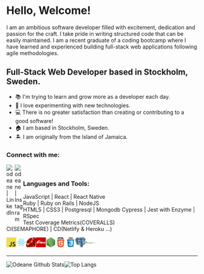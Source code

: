 # Hello, Welcome!

I am an ambitious software developer filled with excitement, dedication and passion for the craft. I take pride in writing structured code that
can be easily maintained. I am a recent graduate of a coding bootcamp where I have learned and experienced building full-stack web applications following agile methodologies.

## Full-Stack Web Developer based in Stockholm, Sweden.
- 📚 I'm trying to learn and grow more as a developer each day. 
- 🧪 I love experimenting with new technologies.
- 💻 There is no greater satisfaction than creating or contributing to a good software!
- 🏠 I am based in Stockholm, Sweden.  
- 🏝 I am originally from the Island of Jamaica.

### Connect with me:
[<img align="left" alt="odeane | LinkedIn" width="22px" src="https://cdn.jsdelivr.net/npm/simple-icons@v3/icons/linkedin.svg" />][linkedin]
[<img align="left" alt="odeane | Instagram" width="22px" src="https://cdn.jsdelivr.net/npm/simple-icons@v3/icons/instagram.svg" />][instagram]

<br />

### Languages and Tools:

JavaScript | React | React Native <br/>
Ruby | Ruby on Rails | NodeJS <br/>
HTML5 | CSS3 | Postgresql | Mongodb 
Cypress | Jest with Enzyme | RSpec <br />
Test Coverage Metrics(COVERALLS) <br />
CI(SEMAPHORE) | CD(Netlify & Heroku ...)
<br/>

<img align="left" alt="JavaScript" width="26px" src="https://raw.githubusercontent.com/github/explore/80688e429a7d4ef2fca1e82350fe8e3517d3494d/topics/javascript/javascript.png" />
<img align="left" alt="React" width="26px" src="https://raw.githubusercontent.com/github/explore/80688e429a7d4ef2fca1e82350fe8e3517d3494d/topics/react/react.png" />
<img align="left" alt="Ruby" width="26px" src="https://raw.githubusercontent.com/github/explore/80688e429a7d4ef2fca1e82350fe8e3517d3494d/topics/ruby/ruby.png" />
<img align="left" alt="Rails" width="26px" src="https://raw.githubusercontent.com/github/explore/80688e429a7d4ef2fca1e82350fe8e3517d3494d/topics/rails/rails.png" />
<img align="left" alt="Nodejs" width="26px" src="https://raw.githubusercontent.com/github/explore/80688e429a7d4ef2fca1e82350fe8e3517d3494d/topics/nodejs/nodejs.png" />
<img align="left" alt="HTML5" width="26px" src="https://raw.githubusercontent.com/github/explore/80688e429a7d4ef2fca1e82350fe8e3517d3494d/topics/html/html.png" />
<img align="left" alt="CSS3" width="26px" src="https://raw.githubusercontent.com/github/explore/80688e429a7d4ef2fca1e82350fe8e3517d3494d/topics/css/css.png" />
<img align="left" alt="Postgresql" width="26px" src="https://raw.githubusercontent.com/github/explore/80688e429a7d4ef2fca1e82350fe8e3517d3494d/topics/postgresql/postgresql.png" />
<img align="left" alt="Mongodb" width="26px" src="https://raw.githubusercontent.com/github/explore/80688e429a7d4ef2fca1e82350fe8e3517d3494d/topics/mongodb/mongodb.png" />

<br />
<br />

---
![Top Langs](https://github-readme-stats.vercel.app/api/top-langs/?username=odeane&layout=compact&theme=tokyonight&langs_count=6)
<img align="left" alt="Odeane Github Stats" src="https://github-readme-stats.vercel.app/api?username=odeane&show_icons=true&hide_border=true&theme=tokyonight" />



[instagram]: https://www.instagram.com/king_croney/
[linkedin]: https://www.linkedin.com/in/odeane-croney-2584471b2/
